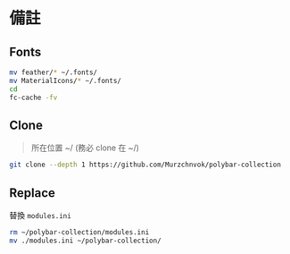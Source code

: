 # 備註

## Fonts

```bash
mv feather/* ~/.fonts/
mv MaterialIcons/* ~/.fonts/
cd
fc-cache -fv
```

## Clone

> 所在位置 ~/ (務必 clone 在 ~/)
```bash
git clone --depth 1 https://github.com/Murzchnvok/polybar-collection
```

## Replace

替換 `modules.ini`

```bash
rm ~/polybar-collection/modules.ini
mv ./modules.ini ~/polybar-collection/
```
